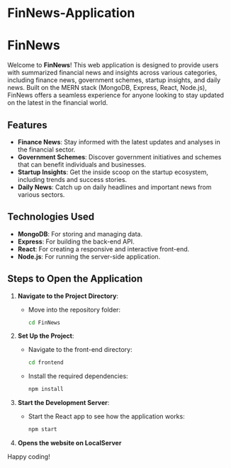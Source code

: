 # FinNews-Application

# FinNews

Welcome to **FinNews**! This web application is designed to provide users with summarized financial news and insights across various categories, including finance news, government schemes, startup insights, and daily news. Built on the MERN stack (MongoDB, Express, React, Node.js), FinNews offers a seamless experience for anyone looking to stay updated on the latest in the financial world.

## Features

- **Finance News**: Stay informed with the latest updates and analyses in the financial sector.
- **Government Schemes**: Discover government initiatives and schemes that can benefit individuals and businesses.
- **Startup Insights**: Get the inside scoop on the startup ecosystem, including trends and success stories.
- **Daily News**: Catch up on daily headlines and important news from various sectors.

## Technologies Used

- **MongoDB**: For storing and managing data.
- **Express**: For building the back-end API.
- **React**: For creating a responsive and interactive front-end.
- **Node.js**: For running the server-side application.

## Steps to Open the Application

1. **Navigate to the Project Directory**:
   - Move into the repository folder:
     ```bash
     cd FinNews
     ```

2. **Set Up the Project**:
   - Navigate to the front-end directory:
     ```bash
     cd frontend
     ```
   - Install the required dependencies:
     ```bash
     npm install
     ```

3. **Start the Development Server**:
   - Start the React app to see how the application works:
     ```bash
     npm start
     ```
4. **Opens the website on LocalServer** 


Happy coding!